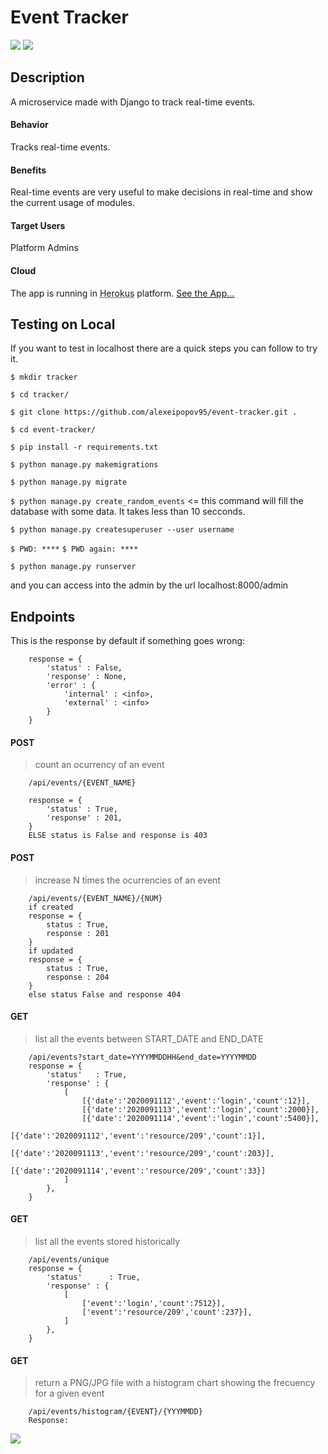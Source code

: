 # Event Tracker

![](https://img.shields.io/badge/Python-3.6%2B-blue)  ![](https://img.shields.io/badge/Django-2.2%2B-green)


## Description
A microservice made with Django to track real-time events.

#### Behavior
Tracks real-time events.

#### Benefits
Real-time events are very useful to make decisions in real-time and show the current usage of modules.

#### Target Users
Platform Admins

#### Cloud

The app is running in  <abbr title="Heroku is a platform as a service (PaaS) that enables developers to build, run, and operate applications entirely in the cloud.">Herokus</abbr> platform. [See the App...](#)

## Testing on Local

 If you want to test in localhost there are a quick steps you can follow to try it.

`$ mkdir tracker`

`$ cd tracker/`

`$ git clone https://github.com/alexeipopov95/event-tracker.git .`

`$ cd event-tracker/`

`$ pip install -r requirements.txt`

`$ python manage.py makemigrations`

`$ python manage.py migrate`

`$ python manage.py create_random_events` <= this command will fill the database with some data. It takes less than 10 secconds.

`$ python manage.py createsuperuser --user username`

`$ PWD: ****`
`$ PWD again: ****`

`$ python manage.py runserver`

and you can access into the admin by the url localhost:8000/admin


## Endpoints

This is the response by default if something goes wrong:

		response = {
            'status' : False,
            'response' : None,
            'error' : {
                'internal' : <info>,
                'external' : <info>
            }
        }


#### POST
> count an ocurrency of an event

        /api/events/{EVENT_NAME}
		
		response = {
            'status' : True,
            'response' : 201,
        }
		ELSE status is False and response is 403
		
        
#### POST
> increase N times the ocurrencies of an event 

        /api/events/{EVENT_NAME}/{NUM}
		if created
		response = {
			status : True,
			response : 201
		}
		if updated
		response = {
			status : True,
			response : 204
		}
		else status False and response 404

        

#### GET
> list all the events between START_DATE and END_DATE 

		/api/events?start_date=YYYYMMDDHH&end_date=YYYYMMDD
		response = {
            'status'   : True,
            'response' : {
				[
					[{'date':'2020091112','event':'login','count':12}],
					[{'date':'2020091113','event':'login','count':2000}],
					[{'date':'2020091114','event':'login','count':5400}],
					[{'date':'2020091112','event':'resource/209','count':1}],
					[{'date':'2020091113','event':'resource/209','count':203}],
					[{'date':'2020091114','event':'resource/209','count':33}]
				]
			},
        }

#### GET
> list all the events stored historically

		/api/events/unique
		response = {
            'status'      : True,
            'response' : {
				[
					['event':'login','count':7512}],
					['event':'resource/209','count':237}],
				]
			},
        }

#### GET
> return a PNG/JPG file with a histogram chart showing the frecuency for a given event

		/api/events/histogram/{EVENT}/{YYYMMDD}
		Response:

![](http://tusigno.tk/histo.png)
